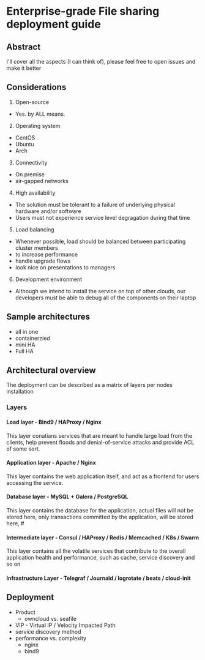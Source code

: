 # Enterprise-grade File sharing deployment guide


## Abstract
I'll cover all the aspects (I can think of), please feel free to open issues and make it better

## Considerations

1. Open-source
 - Yes. by ALL means.

2. Operating system
 - CentOS
 - Ubuntu
 - Arch
 
3. Connectivity
 - On premise
 - air-gapped networks
 
4. High availability
- The solution must be tolerant to a failure of underlying physical hardware and/or software
- Users must not experience service level degragation during that time

5. Load balancing
 - Whenever possible, load should be balanced between participating cluster members
 - to increase performance
 - handle upgrade flows
 - look nice on presentations to managers

6. Development environment
 - Although we intend to install the service on top of other clouds, 
   our developers must be able to debug all of the components on their laptop


## Sample architectures
  - all in one
  - containerzied
  - mini HA
  - Full HA
  
## Architectural overview
The deployment can be described as a matrix of layers per nodes installation

### Layers

#### Load layer - Bind9 / HAProxy / Nginx
This layer conatians services that are meant to handle large load from the clients,
help prevent floods and denial-of-service attacks and provide ACL of some sort. 

#### Application layer - Apache / Nginx
This layer contains the web application itself, and act as a frontend for users accessing the service.

#### Database layer - MySQL + Galera / PostgreSQL
This layer contains the database for the application, actual files will not be stored here,
only transactions committed by the application, will be stored here,
                                                                               #
#### Intermediate layer - Consul / HAProxy / Redis / Memcached / K8s / Swarm
This layer contains all the volatile services that contribute to the overall application health and performance,
such as cache, service discovery and so on

#### Infrastructure Layer - Telegraf / Journald / logrotate / beats / cloud-init


## Deployment
  - Product
    - owncloud vs. seafile
  - VIP - Virtual IP / Velocity Impacted Path
  - service discovery method
  - performance vs. complexity
    - nginx
    - bind9 

